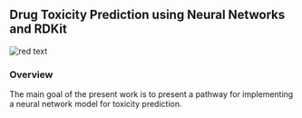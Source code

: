 

## Drug Toxicity Prediction using Neural Networks and RDKit


 ![red text](https://img.shields.io/badge/WIP-red)

### Overview

The main goal of the present work is to present a pathway for implementing a neural network model for toxicity prediction.



<the full README.md content from above>
